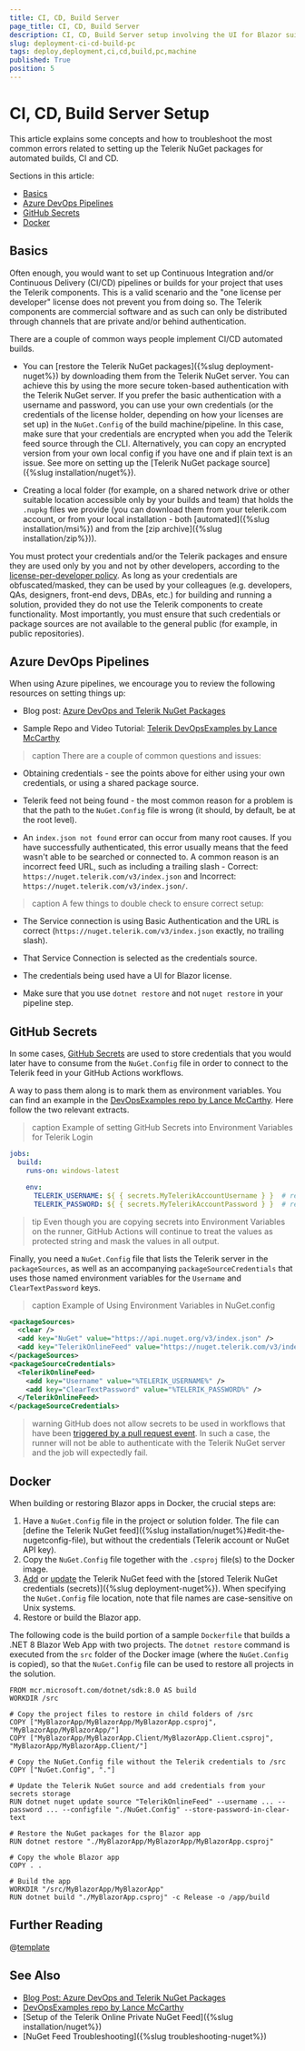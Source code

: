 ```yaml
---
title: CI, CD, Build Server
page_title: CI, CD, Build Server
description: CI, CD, Build Server setup involving the UI for Blazor suite.
slug: deployment-ci-cd-build-pc
tags: deploy,deployment,ci,cd,build,pc,machine
published: True
position: 5
---
```


# CI, CD, Build Server Setup

This article explains some concepts and how to troubleshoot the most common errors related to setting up the Telerik NuGet packages for automated builds, CI and CD.

Sections in this article:


* [Basics](#basics)
* [Azure DevOps Pipelines](#azure-devops-pipelines)
* [GitHub Secrets](#github-secrets)
* [Docker](#docker)


## Basics

Often enough, you would want to set up Continuous Integration and/or Continuous Delivery (CI/CD) pipelines or builds for your project that uses the Telerik components. This is a valid scenario and the "one license per developer" license does not prevent you from doing so. The Telerik components are commercial software and as such can only be distributed through channels that are private and/or behind authentication.

There are a couple of common ways people implement CI/CD automated builds.

* You can [restore the Telerik NuGet packages]({%slug deployment-nuget%}) by downloading them from the Telerik NuGet server. You can achieve this by using the more secure token-based authentication with the Telerik NuGet server. If you prefer the basic authentication with a username and password, you can use your own credentials (or the credentials of the license holder, depending on how your licenses are set up) in the `NuGet.Config` of the build machine/pipeline. In this case, make sure that your credentials are encrypted when you add the Telerik feed source through the CLI. Alternatively, you can copy an encrypted version from your own local config if you have one and if plain text is an issue. See more on setting up the [Telerik NuGet package source]({%slug installation/nuget%}).

* Creating a local folder (for example, on a shared network drive or other suitable location accessible only by your builds and team) that holds the `.nupkg` files we provide (you can download them from your telerik.com account, or from your local installation - both [automated]({%slug installation/msi%}) and from the [zip archive]({%slug installation/zip%})).

You must protect your credentials and/or the Telerik packages and ensure they are used only by you and not by other developers, according to the [license-per-developer policy](https://www.telerik.com/purchase/license-agreement/blazor-ui). As long as your credentials are obfuscated/masked, they can be used by your colleagues (e.g. developers, QAs, designers, front-end devs, DBAs, etc.) for building and running a solution, provided they do not use the Telerik components to create functionality. Most importantly, you must ensure that such credentials or package sources are not available to the general public (for example, in public repositories). 


## Azure DevOps Pipelines

When using Azure pipelines, we encourage you to review the following resources on setting things up:

* Blog post: [Azure DevOps and Telerik NuGet Packages](https://www.telerik.com/blogs/azure-devops-and-telerik-nuget-packages)

* Sample Repo and Video Tutorial: [Telerik DevOpsExamples by Lance McCarthy](https://github.com/LanceMcCarthy/DevOpsExamples)

>caption There are a couple of common questions and issues:

* Obtaining credentials - see the points above for either using your own credentials, or using a shared package source.

* Telerik feed not being found - the most common reason for a problem is that the path to the `NuGet.Config` file is wrong (it should, by default, be at the root level).

* An `index.json not found` error can occur from many root causes. If you have successfully authenticated, this error usually means that the feed wasn't able to be searched or connected to. A common reason is an incorrect feed URL, such as including a trailing slash - Correct: `https://nuget.telerik.com/v3/index.json` and Incorrect: `https://nuget.telerik.com/v3/index.json/`.

>caption A few things to double check to ensure correct setup:

* The Service connection is using Basic Authentication and the URL is correct (`https://nuget.telerik.com/v3/index.json` exactly, no trailing slash).

* That Service Connection is selected as the credentials source.

* The credentials being used have a UI for Blazor license.

* Make sure that you use `dotnet restore` and not `nuget restore` in your pipeline step.


## GitHub Secrets

In some cases, [GitHub Secrets](https://docs.github.com/en/actions/configuring-and-managing-workflows/creating-and-storing-encrypted-secrets) are used to store credentials that you would later have to consume from the `NuGet.Config` file in order to connect to the Telerik feed in your GitHub Actions workflows.

A way to pass them along is to mark them as environment variables. You can find an example in the [DevOpsExamples repo by Lance McCarthy](https://github.com/LanceMcCarthy/DevOpsExamples). Here follow the two relevant extracts.

>caption Example of setting GitHub Secrets into Environment Variables for Telerik Login

````YAML
jobs:
  build:
    runs-on: windows-latest

    env:
      TELERIK_USERNAME: ${ { secrets.MyTelerikAccountUsername } }  # remove the space between the brackets
      TELERIK_PASSWORD: ${ { secrets.MyTelerikAccountPassword } }  # remove the space between the brackets

````

>tip Even though you are copying secrets into Environment Variables on the runner, GitHub Actions will continue to treat the values as protected string and mask the values in all output.

Finally, you need a `NuGet.Config` file that lists the Telerik server in the `packageSources`, as well as an accompanying `packageSourceCredentials` that uses those named environment variables for the `Username` and `ClearTextPassword` keys.

>caption Example of Using Environment Variables in NuGet.config

````XML
<packageSources>
  <clear />
  <add key="NuGet" value="https://api.nuget.org/v3/index.json" />
  <add key="TelerikOnlineFeed" value="https://nuget.telerik.com/v3/index.json" />
</packageSources>
<packageSourceCredentials>
  <TelerikOnlineFeed>
    <add key="Username" value="%TELERIK_USERNAME%" />
    <add key="ClearTextPassword" value="%TELERIK_PASSWORD%" />
  </TelerikOnlineFeed>
</packageSourceCredentials>
````

>warning GitHub does not allow secrets to be used in workflows that have been [triggered by a pull request event](https://docs.github.com/en/actions/reference/events-that-trigger-workflows). In such a case, the runner will not be able to authenticate with the Telerik NuGet server and the job will expectedly fail.


## Docker

When building or restoring Blazor apps in Docker, the crucial steps are:

1. Have a `NuGet.Config` file in the project or solution folder. The file can [define the Telerik NuGet feed]({%slug installation/nuget%}#edit-the-nugetconfig-file), but without the credentials (Telerik account or NuGet API key).
1. Copy the `NuGet.Config` file together with the `.csproj` file(s) to the Docker image.
1. [Add](https://learn.microsoft.com/en-us/dotnet/core/tools/dotnet-nuget-add-source) or [update](https://learn.microsoft.com/en-us/dotnet/core/tools/dotnet-nuget-update-source) the Telerik NuGet feed with the [stored Telerik NuGet credentials (secrets)]({%slug deployment-nuget%}). When specifying the `NuGet.Config` file location, note that file names are case-sensitive on Unix systems.
1. Restore or build the Blazor app.

The following code is the build portion of a sample `Dockerfile` that builds a .NET 8 Blazor Web App with two projects. The `dotnet restore` command is executed from the `src` folder of the Docker image (where the `NuGet.Config` is copied), so that the `NuGet.Config` file can be used to restore all projects in the solution.

```
FROM mcr.microsoft.com/dotnet/sdk:8.0 AS build
WORKDIR /src

# Copy the project files to restore in child folders of /src
COPY ["MyBlazorApp/MyBlazorApp/MyBlazorApp.csproj", "MyBlazorApp/MyBlazorApp/"]
COPY ["MyBlazorApp/MyBlazorApp.Client/MyBlazorApp.Client.csproj", "MyBlazorApp/MyBlazorApp.Client/"]

# Copy the NuGet.Config file without the Telerik credentials to /src
COPY ["NuGet.Config", "."]

# Update the Telerik NuGet source and add credentials from your secrets storage
RUN dotnet nuget update source "TelerikOnlineFeed" --username ... --password ... --configfile "./NuGet.Config" --store-password-in-clear-text

# Restore the NuGet packages for the Blazor app
RUN dotnet restore "./MyBlazorApp/MyBlazorApp/MyBlazorApp.csproj"

# Copy the whole Blazor app
COPY . .

# Build the app
WORKDIR "/src/MyBlazorApp/MyBlazorApp"
RUN dotnet build "./MyBlazorApp.csproj" -c Release -o /app/build
```


## Further Reading

@[template](/_contentTemplates/common/issues-and-warnings.md#nuget-security-links)


## See Also

* [Blog Post: Azure DevOps and Telerik NuGet Packages](https://www.telerik.com/blogs/azure-devops-and-telerik-nuget-packages)
* [DevOpsExamples repo by Lance McCarthy](https://github.com/LanceMcCarthy/DevOpsExamples)
* [Setup of the Telerik Online Private NuGet Feed]({%slug installation/nuget%})
* [NuGet Feed Troubleshooting]({%slug troubleshooting-nuget%})

